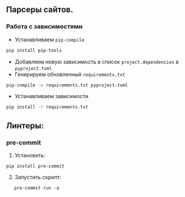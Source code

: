 ##  Парсеры сайтов.

### Работа с зависимостями
* Устанавливаем `pip-compile`
```bash
pip install pip-tools
```
* Добавляем новую зависимость в список `project.dependencies` в `pyproject.toml`
* Генерируем обновленный `requirements.txt`
```bash
pip-compile -o requirements.txt pyproject.toml
```
* Устанавливаем зависимости
```bash
pip install -r requirements.txt
```

## Линтеры:

### pre-commit

1. Установить:
```shell
pip install pre-commit
```

2. Запустить скрипт:
```shell
   pre-commit run -a
```